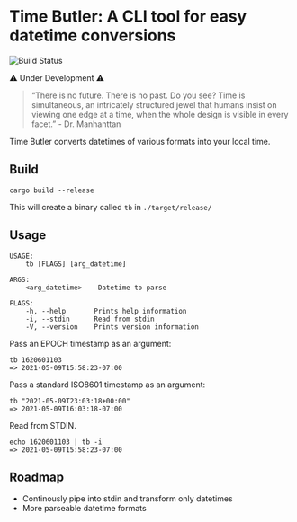 Time Butler: A CLI tool for easy datetime conversions
=====================================================
![Build Status](https://travis-ci.com/heepster/time-butler.svg?branch=main)

⚠️ Under Development ⚠️

> “There is no future. There is no past. Do you see? Time is simultaneous, an intricately structured jewel that humans insist on viewing one edge at a time, when the whole design is visible in every facet.” - Dr. Manhanttan

Time Butler converts datetimes of various formats into your local time.

## Build

```
cargo build --release
```
This will create a binary called `tb` in `./target/release/`

## Usage

```
USAGE:
    tb [FLAGS] [arg_datetime]

ARGS:
    <arg_datetime>    Datetime to parse

FLAGS:
    -h, --help       Prints help information
    -i, --stdin      Read from stdin
    -V, --version    Prints version information
```

Pass an EPOCH timestamp as an argument:
```
tb 1620601103
=> 2021-05-09T15:58:23-07:00
```

Pass a standard ISO8601 timestamp as an argument:
```
tb "2021-05-09T23:03:18+00:00"
=> 2021-05-09T16:03:18-07:00
```

Read from STDIN.
```
echo 1620601103 | tb -i
=> 2021-05-09T15:58:23-07:00
```

## Roadmap
* Continously pipe into stdin and transform only datetimes
* More parseable datetime formats